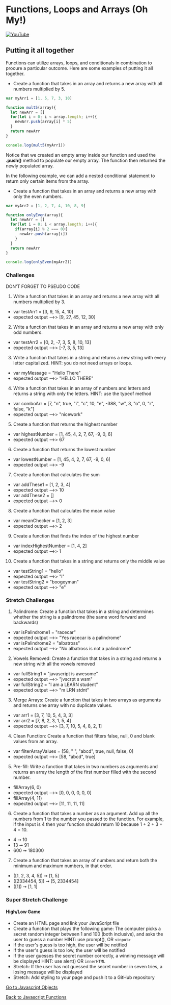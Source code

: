 # Functions, Loops and Arrays (Oh My!)

[![YouTube](http://img.youtube.com/vi/TlAI9_bXobg/0.jpg)](https://www.youtube.com/watch?v=GOZsrmfAbfI)

## Putting it all together

Functions can utilize arrays, loops, and conditionals in combination to procure a particular outcome. Here are some examples of putting it all together.

* Create a function that takes in an array and returns a new array with all numbers multiplied by 5.

```JavaScript
var myArr1 = [1, 5, 7, 3, 10]

function mult5(array){
  let newArr = []
  for(let i = 0; i < array.length; i++){
    newArr.push(array[i] * 5)
  }
  return newArr
}

console.log(mult5(myArr1))

```

Notice that we created an empty array inside our function and used the **.push()** method to populate our empty array. The function then returned the newly populated array.

In the following example, we can add a nested conditional statement to return only certain items from the array.

* Create a function that takes in an array and returns a new array with only the even numbers.

```JavaScript
var myArr2 = [1, 2, 7, 4, 10, 8, 9]

function onlyEven(array){
  let newArr = []
  for(let i = 0; i < array.length; i++){
    if(array[i] % 2 === 0){
      newArr.push(array[i])
    }
  }
  return newArr
}

console.log(onlyEven(myArr2))

```

### Challenges

DON'T FORGET TO PSEUDO CODE

1. Write a function that takes in an array and returns a new array with all numbers multiplied by 3.

* var testArr1 = [3, 9, 15, 4, 10]
* expected output -->> [9, 27, 45, 12, 30]


2. Write a function that takes in an array and returns a new array with only odd numbers.

* var testArr2 = [0, 2, -7, 3, 5, 8, 10, 13]
* expected output -->> [-7, 3, 5, 13]

3. Write a function that takes in a string and returns a new string with every letter capitalized. HINT: you do not need arrays or loops.

* var myMessage = "Hello There"
* expected output -->> "HELLO THERE"

4. Write a function that takes in an array of numbers and letters and returns a string with only the letters. HINT: use the typeof method

* var comboArr = [7, "n", true, "i", "c", 10, "e", -388, "w", 3, "o", 0, "r", false, "k"]
* expected output -->> "nicework"

5. Create a function that returns the highest number

* var highestNumber = [1, 45, 4, 2, 7, 67, -9, 0, 6]
* expected output -->> 67

6. Create a function that returns the lowest number

* var lowestNumber = [1, 45, 4, 2, 7, 67, -9, 0, 6]
* expected output -->> -9

7. Create a function that calculates the sum
* var addThese1 = [1, 2, 3, 4]
* expected output -->> 10
* var addThese2 = []
* expected output -->> 0

8. Create a function that calculates the mean value
* var meanChecker = [1, 2, 3]
* expected output -->> 2

9. Create a function that finds the index of the highest number
* var indexHighestNumber = [1, 4, 2]
* expected output -->> 1

10. Create a function that takes in a string and returns only the middle value

* var testString1 = "hello"
* expected output -->> "l"
* var testString2 = "boogeyman"
* expected output -->> "e"

### Stretch Challenges

1. Palindrome: Create a function that takes in a string and determines whether the string is a palindrome (the same word forward and backwards)

* var isPalindrome1 = "racecar"
* expected output -->> "Yes racecar is a palindrome"
* var isPalindrome2 = "albatross"
* expected output -->> "No albatross is not a palindrome"

2. Vowels Removed: Create a function that takes in a string and returns a new string with all the vowels removed

* var fullString1 = "javascript is awesome"
* expected output -->> "jvscrpt s wsm"
* var fullString2 = "I am a LEARN student"
* expected output -->> "m LRN stdnt"

3. Merge Arrays: Create a function that takes in two arrays as arguments and returns one array with no duplicate values.

* var arr1 = [3, 7, 10, 5, 4, 3, 3]
* var arr2 = [7, 8, 2, 3, 1, 5, 4]
* expected output -->> [3, 7, 10, 5, 4, 8, 2, 1]

4. Clean Function: Create a function that filters false, null, 0 and blank values from an array.

* var filterArrayValues = [58, " ", "abcd", true, null, false, 0]
* expected output -->> [58, "abcd", true]

5. Pre-fill: Write a function that takes in two numbers as arguments and returns an array the length of the first number filled with the second number.

* fillArray(6, 0)
* expected output -->> [0, 0, 0, 0, 0, 0]
* fillArray(4, 11)
* expected output -->> [11, 11, 11, 11]

6. Create a function that takes a number as an argument. Add up all the numbers from 1 to the number you passed to the function. For example, if the input is 4 then your function should return 10 because 1 + 2 + 3 + 4 = 10.

* 4 ➞ 10
* 13 ➞ 91
* 600 ➞ 180300

7. Create a function that takes an array of numbers and return both the minimum and maximum numbers, in that order.

* ([1, 2, 3, 4, 5]) ➞ [1, 5]
* ([2334454, 5]) ➞ [5, 2334454]
* ([1]) ➞ [1, 1]





### Super Stretch Challenge

#### High/Low Game
* Create an HTML page and link your JavaScript file
* Create a function that plays the following game: The computer picks a secret random integer between 1 and 100 (both inclusive), and asks the user to guess a number HINT: use prompt(), OR `<input>`
* If the user's guess is too high, the user will be notified
* If the user's guess is too low, the user will be notified
* If the user guesses the secret number correctly, a winning message will be displayed HINT: use alert() OR `innerHTML`
* Stretch: If the user has not guessed the secret number in seven tries, a losing message will be displayed
* Stretch: Add styling to your page and push it to a GitHub repository


[Go to Javascript Objects](./07js_objects.md)

[Back to Javascript Functions](./03js_functions.md)
